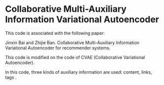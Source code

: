 # Collaborative Multi-Auxiliary Information Variational Autoencoder
This code is associated with the following paper:

Jinxin Bai and Zhijie Ban. Collaborative Multi-Auxiliary Information Variational Autoencoder for recommender systems.

This code is modified on the code of CVAE (Collaborative Variational Autoencoder).

In this code, three kinds of auxiliary information are used: content, links, tags .